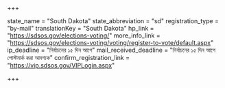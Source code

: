 +++

state_name = "South Dakota"
state_abbreviation = "sd"
registration_type = "by-mail"
translationKey = "South Dakota"
hp_link = "https://sdsos.gov/elections-voting/"
more_info_link = "https://sdsos.gov/elections-voting/voting/register-to-vote/default.aspx"
ip_deadline = "নির্বাচনের ১৫ দিন আগে"
mail_received_deadline = "নির্বাচনের ১৫ দিন আগে পোস্টমার্ক করা আবশ্যক"
confirm_registration_link = "https://vip.sdsos.gov/VIPLogin.aspx"

+++